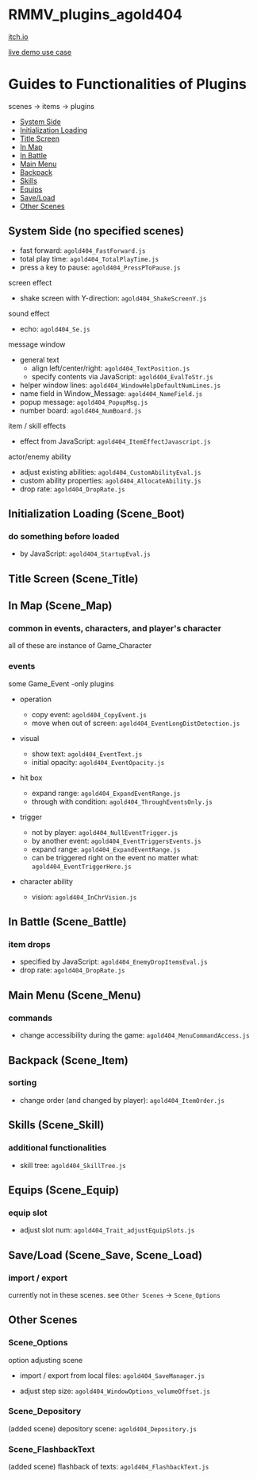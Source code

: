 # RMMV_plugins_agold404

[itch.io](https://agold404.itch.io/agold404-rmmv-plugins)

[live demo use case](https://github.com/aaaaagold/MyLightBalls)



# Guides to Functionalities of Plugins

scenes -> items -> plugins

- [System Side](#system-side-no-specified-scenes)
- [Initialization Loading](#initialization-loading-scene_boot)
- [Title Screen](#title-screen-scene_title)
- [In Map](#in-map-scene_map)
- [In Battle](#in-battle-scene_battle)
- [Main Menu](#main-menu-scene_menu)
- [Backpack](#backpack-scene_item)
- [Skills](#skills-scene_skill)
- [Equips](#equips-scene_equip)
- [Save/Load](#saveload-scene_save-scene_load)
- [Other Scenes](#other-scenes)


## System Side (no specified scenes)

- fast forward: `agold404_FastForward.js`
- total play time: `agold404_TotalPlayTime.js`
- press a key to pause: `agold404_PressPToPause.js`

screen effect
- shake screen with Y-direction: `agold404_ShakeScreenY.js`

sound effect
- echo: `agold404_Se.js`

message window
- general text
  - align left/center/right: `agold404_TextPosition.js`
  - specify contents via JavaScript: `agold404_EvalToStr.js`
- helper window lines: `agold404_WindowHelpDefaultNumLines.js`
- name field in Window_Message: `agold404_NameField.js`
- popup message: `agold404_PopupMsg.js`
- number board: `agold404_NumBoard.js`

item / skill effects
- effect from JavaScript: `agold404_ItemEffectJavascript.js`

actor/enemy ability
- adjust existing abilities: `agold404_CustomAbilityEval.js`
- custom ability properties: `agold404_AllocateAbility.js`
- drop rate: `agold404_DropRate.js`


## Initialization Loading (Scene_Boot)

### do something before loaded
- by JavaScript: `agold404_StartupEval.js`


## Title Screen (Scene_Title)


## In Map (Scene_Map)

### common in events, characters, and player's character
all of these are instance of Game_Character

### events
some Game_Event -only plugins

- operation
  - copy event: `agold404_CopyEvent.js`
  - move when out of screen: `agold404_EventLongDistDetection.js`

- visual
  - show text: `agold404_EventText.js`
  - initial opacity: `agold404_EventOpacity.js`

- hit box
  - expand range: `agold404_ExpandEventRange.js`
  - through with condition: `agold404_ThroughEventsOnly.js`

- trigger
  - not by player: `agold404_NullEventTrigger.js`
  - by another event: `agold404_EventTriggersEvents.js`
  - expand range: `agold404_ExpandEventRange.js`
  - can be triggered right on the event no matter what: `agold404_EventTriggerHere.js`

- character ability
  - vision: `agold404_InChrVision.js`


## In Battle (Scene_Battle)

### item drops
- specified by JavaScript: `agold404_EnemyDropItemsEval.js`
- drop rate: `agold404_DropRate.js`


## Main Menu (Scene_Menu)

### commands

- change accessibility during the game: `agold404_MenuCommandAccess.js`


## Backpack (Scene_Item)

### sorting

- change order (and changed by player): `agold404_ItemOrder.js`


## Skills (Scene_Skill)

### additional functionalities

- skill tree: `agold404_SkillTree.js`


## Equips (Scene_Equip)

### equip slot

- adjust slot num: `agold404_Trait_adjustEquipSlots.js`


## Save/Load (Scene_Save, Scene_Load)

### import / export
currently not in these scenes. see `Other Scenes` -> `Scene_Options`


## Other Scenes

### Scene_Options
option adjusting scene

- import / export from local files: `agold404_SaveManager.js`

- adjust step size: `agold404_WindowOptions_volumeOffset.js`

### Scene_Depository
(added scene) depository scene: `agold404_Depository.js`

### Scene_FlashbackText
(added scene) flashback of texts: `agold404_FlashbackText.js`

